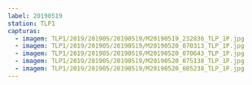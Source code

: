 ```yaml
---
label: 20190519
station: TLP1
capturas:
  - imagem: TLP1/2019/201905/20190519/M20190519_232836_TLP_1P.jpg
  - imagem: TLP1/2019/201905/20190519/M20190520_070313_TLP_1P.jpg
  - imagem: TLP1/2019/201905/20190519/M20190520_070643_TLP_1P.jpg
  - imagem: TLP1/2019/201905/20190519/M20190520_075138_TLP_1P.jpg
  - imagem: TLP1/2019/201905/20190519/M20190520_085238_TLP_1P.jpg
---
```

